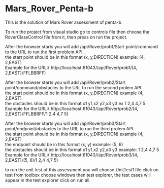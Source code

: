 # Mars_Rover_Penta-b
 
This is the solution of Mars Rover assessment of penta-b.

To run the project from visual studio go to controls file then choose the RoverClassControl file from it, then press on run the project.

After the browser starts you will add /api/Rover/prob1/Start point/command to the URL to run the first problem API.     
the start point should be in this format (x, y,DIRECTION) example: (4, 2,EAST)   
Example for the URL:( http://localhost:61043//api/Rover/prob1/(4, 2,EAST)/FFLBBRFF)

After the browser starts you will add /api/Rover/prob2/Start point/command/obstacles to the URL to run the second prolem API.     
the start point should be in this format (x, y,DIRECTION) example (4, 2,EAST)  
the obstacles should be in this format x1 y1,x2 y2,x3 y3 ex 1 2,4 4,7 5   
Example for the URL:( http://localhost:61043//api/Rover/prob2/(4, 2,EAST)/FFLBBRFF/1 2,4 4,7 5)

After the browser starts you will add /api/Rover/prob3/Start point/endpoint/obstacles to the URL to run the third prolem API.     
the start point should be in this format (x, y,DIRECTION) example (4, 2,EAST)  
the endpoint should be in this format (x, y) example: (5, 6)   
the obstacles should be in this format x1 y1,x2 y2,x3 y3 example: 1 2,4 4,7 5  
Example for the URL:( http://localhost:61043//api/Rover/prob3/(4, 2,EAST)/(5, 6)/1 2,4 4,7 5) 

to run the unit test of this assessment you will choose UnitTest1 file click on test from toolbox choose windows then test explorer, the test cases will appear in the test explorer click on run all.
